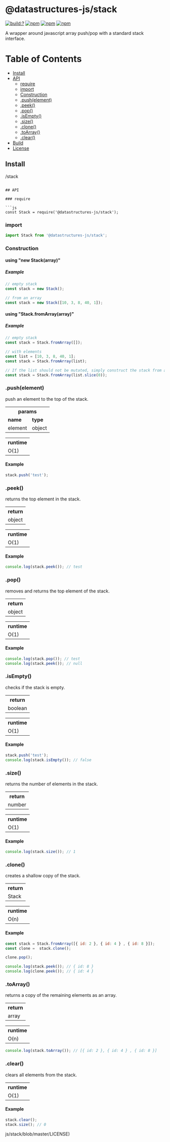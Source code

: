 # @datastructures-js/stack

[![build:?](https://travis-ci.org/datastructures-js/stack.svg?branch=master)](https://travis-ci.org/datastructures-js/stack) 
[![npm](https://img.shields.io/npm/v/@datastructures-js/stack.svg)](https://www.npmjs.com/package/@datastructures-js/stack)
[![npm](https://img.shields.io/npm/dm/@datastructures-js/stack.svg)](https://www.npmjs.com/package/@datastructures-js/stack) [![npm](https://img.shields.io/badge/node-%3E=%206.0-blue.svg)](https://www.npmjs.com/package/@datastructures-js/stack)

A wrapper around javascript array push/pop with a standard stack interface.

# Table of Contents
* [Install](#install)
* [API](#api)
  * [require](#require)
  * [import](#import)
  * [Construction](#construction)
  * [.push(element)](#pushelement)
  * [.peek()](#peek)
  * [.pop()](#pop)
  * [.isEmpty()](#isempty)
  * [.size()](#size)
  * [.clone()](#clone)
  * [.toArray()](#toarray)
  * [.clear()](#clear)
 * [Build](#build)
 * [License](#license)

## Install

/stack
```

## API

### require

```js
const Stack = require('@datastructures-js/stack');
```

### import

```js
import Stack from '@datastructures-js/stack';
```

### Construction

#### using "new Stack(array)"

##### Example

```js
// empty stack
const stack = new Stack();

// from an array
const stack = new Stack([10, 3, 8, 40, 1]);
```

#### using "Stack.fromArray(array)"

##### Example

```js
// empty stack
const stack = Stack.fromArray([]);

// with elements
const list = [10, 3, 8, 40, 1];
const stack = Stack.fromArray(list);

// If the list should not be mutated, simply construct the stack from a copy of it.
const stack = Stack.fromArray(list.slice(0));
```

### .push(element)
push an element to the top of the stack.

<table>
  <tr><th align="center" colspan="2">params</th></tr>
 <tr><td><b>name</b></td><td><b>type</b></td></tr>
  <tr><td>element</td><td>object</td></tr>
</table>

<table>
 <tr>
  <th>runtime</th>
 </tr>
 <tr>
  <td>O(1)</td>
 </tr>
</table>

#### Example

```js
stack.push('test');
```

### .peek()
returns the top element in the stack.

<table>
 <tr>
  <th>return</th>
 </tr>
 <tr>
  <td>object</td>
 </tr>
</table>

<table>
 <tr>
  <th>runtime</th>
 </tr>
 <tr>
  <td>O(1)</td>
 </tr>
</table>

#### Example

```js
console.log(stack.peek()); // test
```

### .pop()
removes and returns the top element of the stack.

<table>
 <tr>
  <th>return</th>
 </tr>
 <tr>
  <td>object</td>
 </tr>
</table>

<table>
 <tr>
  <th>runtime</th>
 </tr>
 <tr>
  <td>O(1)</td>
 </tr>
</table>

#### Example

```js
console.log(stack.pop()); // test
console.log(stack.peek()); // null
```

### .isEmpty()
checks if the stack is empty.

<table>
 <tr>
  <th>return</th>
 </tr>
 <tr>
  <td>boolean</td>
 </tr>
</table>

<table>
 <tr>
  <th>runtime</th>
 </tr>
 <tr>
  <td>O(1)</td>
 </tr>
</table>


#### Example

```js
stack.push('test');
console.log(stack.isEmpty()); // false
```

### .size()
returns the number of elements in the stack.

<table>
 <tr>
  <th>return</th>
 </tr>
 <tr>
  <td>number</td>
 </tr>
</table>

<table>
 <tr>
  <th>runtime</th>
 </tr>
 <tr>
  <td>O(1)</td>
 </tr>
</table>

#### Example

```js
console.log(stack.size()); // 1
```

### .clone() 
creates a shallow copy of the stack.

<table>
 <tr>
  <th>return</th>
 </tr>
 <tr>
  <td>Stack</td>
 </tr>
</table>

<table>
 <tr>
  <th>runtime</th>
 </tr>
 <tr>
  <td>O(n)</td>
 </tr>
</table>

#### Example

```js
const stack = Stack.fromArray([{ id: 2 }, { id: 4 } , { id: 8 }]);
const clone =  stack.clone();

clone.pop();

console.log(stack.peek()); // { id: 8 }
console.log(clone.peek()); // { id: 4 }
```

### .toArray()
returns a copy of the remaining elements as an array.

<table>
 <tr>
  <th>return</th>
 </tr>
 <tr>
  <td>array</td>
 </tr>
</table>

<table>
 <tr>
  <th>runtime</th>
 </tr>
 <tr>
  <td>O(n)</td>
 </tr>
</table>

```js
console.log(stack.toArray()); // [{ id: 2 }, { id: 4 } , { id: 8 }]
```

### .clear()
clears all elements from the stack.

<table>
 <tr>
  <th>runtime</th>
 </tr>
 <tr>
  <td>O(1)</td>
 </tr>
</table>

#### Example

```js
stack.clear();
stack.size(); // 0
```

js/stack/blob/master/LICENSE)
